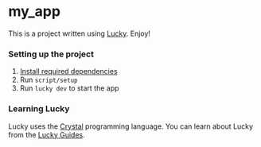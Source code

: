 # my_app

This is a project written using [Lucky](https://luckyframework.org). Enjoy!

### Setting up the project

1. [Install required dependencies](http://luckyframework.org/guides/installing.html#install-required-dependencies)
1. Run `script/setup`
1. Run `lucky dev` to start the app

### Learning Lucky

Lucky uses the [Crystal](https://crystal-lang.org) programming language. You can learn about Lucky from the [Lucky Guides](http://luckyframework.org/guides).
